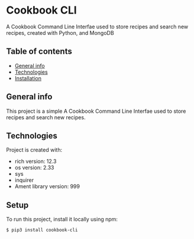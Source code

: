# Cookbook CLI 
A Cookbook Command Line Interfae used to store recipes and search new recipes, created with Python, and MongoDB

## Table of contents
* [General info](#general-info)
* [Technologies](#technologies)
* [Installation](#installation)

## General info
This project is a simple A Cookbook Command Line Interfae used to store recipes and search new recipes. 
	
## Technologies
Project is created with:
* rich version: 12.3
* os version: 2.33
* sys
* inquirer
* Ament library version: 999
	
## Setup
To run this project, install it locally using npm:

```
$ pip3 install cookbook-cli
```
